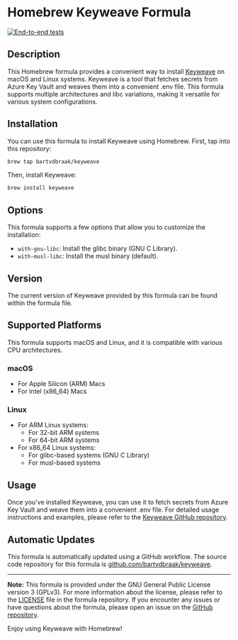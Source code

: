 # Homebrew Keyweave Formula

[![End-to-end tests](https://github.com/bartvdbraak/homebrew-keyweave/actions/workflows/tests.yml/badge.svg)](https://github.com/bartvdbraak/homebrew-keyweave/actions/workflows/tests.yml)

## Description

This Homebrew formula provides a convenient way to install [Keyweave](https://github.com/bartvdbraak/keyweave) on macOS and Linux systems. Keyweave is a tool that fetches secrets from Azure Key Vault and weaves them into a convenient .env file. This formula supports multiple architectures and libc variations, making it versatile for various system configurations.

## Installation

You can use this formula to install Keyweave using Homebrew. First, tap into this repository:

```bash
brew tap bartvdbraak/keyweave
```

Then, install Keyweave:

```bash
brew install keyweave
```

## Options

This formula supports a few options that allow you to customize the installation:

- `with-gnu-libc`: Install the glibc binary (GNU C Library).
- `with-musl-libc`: Install the musl binary (default).

## Version

The current version of Keyweave provided by this formula can be found within the formula file.

## Supported Platforms

This formula supports macOS and Linux, and it is compatible with various CPU architectures.

### macOS

- For Apple Silicon (ARM) Macs
- For Intel (x86_64) Macs

### Linux

- For ARM Linux systems:
  - For 32-bit ARM systems
  - For 64-bit ARM systems
- For x86_64 Linux systems:
  - For glibc-based systems (GNU C Library)
  - For musl-based systems

## Usage

Once you've installed Keyweave, you can use it to fetch secrets from Azure Key Vault and weave them into a convenient .env file. For detailed usage instructions and examples, please refer to the [Keyweave GitHub repository](https://github.com/bartvdbraak/keyweave).

## Automatic Updates

This formula is automatically updated using a GitHub workflow. The source code repository for this formula is [github.com/bartvdbraak/keyweave](https://github.com/bartvdbraak/keyweave).

---

**Note:** This formula is provided under the GNU General Public License version 3 (GPLv3). For more information about the license, please refer to the [LICENSE](LICENSE) file in the formula repository. If you encounter any issues or have questions about the formula, please open an issue on the [GitHub repository](https://github.com/bartvdbraak/homebrew-keyweave).

Enjoy using Keyweave with Homebrew!